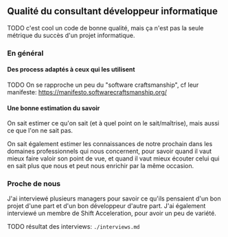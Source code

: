 ## Qualité du consultant développeur informatique
TODO c'est cool un code de bonne qualité, mais ça n'est pas la seule métrique du succès d'un projet informatique.

### En général
#### Des process adaptés à ceux qui les utilisent
TODO
On se rapproche un peu du "software craftsmanship", cf leur manifeste: https://manifesto.softwarecraftsmanship.org/

#### Une bonne estimation du savoir
On sait estimer ce qu'on sait (et à quel point on le sait/maîtrise), mais aussi ce que l'on ne sait pas.

On sait également estimer les connaissances de notre prochain dans les domaines professionnels qui nous concernent, pour savoir quand il vaut mieux faire valoir son point de vue, et quand il vaut mieux écouter celui qui en sait plus que nous et peut nous enrichir par la même occasion. 

### Proche de nous
J'ai interviewé plusieurs managers pour savoir ce qu'ils pensaient d'un bon projet d'une part et d'un bon développeur d'autre part. J'ai également interviewé un membre de Shift Acceleration, pour avoir un peu de variété.

TODO résultat des interviews: `./interviews.md`

